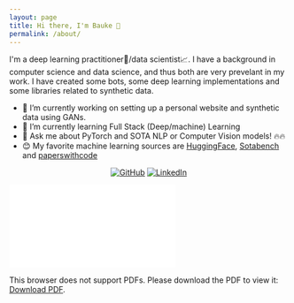 ```yaml
---
layout: page
title: Hi there, I'm Bauke 👋
permalink: /about/
---
```




I'm a deep learning practitioner🧠/data scientist📈. I have a background in computer science and data science, and thus both are very prevelant in my work. I have created some bots, some deep learning implementations and some libraries related to synthetic data. 


- 🔭 I’m currently working on setting up a personal website and synthetic data using GANs.
- 🌱 I’m currently learning Full Stack (Deep/machine) Learning 
- 💬 Ask me about PyTorch and SOTA NLP or Computer Vision models! 🔥🔥
- 😊 My favorite machine learning sources are [HuggingFace](https://huggingface.co), [Sotabench](https://sotabench.com) and [paperswithcode](https://paperswithcode.com)

<p align="center">
	<a href="https://github.com/Baukebrenninkmeijer"><img src="https://img.shields.io/github/followers/Baukebrenninkmeijer.svg?label=GitHub&style=social" alt="GitHub"></a>
	<a href="https://www.linkedin.com/in/bauke-brenninkmeijer-40143310b"><img src="https://img.shields.io/badge/LinkedIn--_.svg?style=social&logo=linkedin" alt="LinkedIn"></a>
</p>



<object data="/assets/Curriculum_Vitae_Bauke_Brenninkmeijer_2020.pdf" type="application/pdf" width="700px" height="1400px">
    <embed src="/assets/Curriculum_Vitae_Bauke_Brenninkmeijer_2020.pdf">
        <p>This browser does not support PDFs. Please download the PDF to view it: <a href="/assets/Curriculum_Vitae_Bauke_Brenninkmeijer_2020.pdf">Download PDF</a>.</p>
    </embed>
</object>